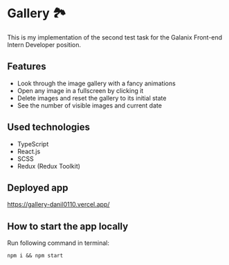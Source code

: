# Gallery 🏞

This is my implementation of the second test task for the Galanix Front-end Intern Developer position.

## Features

- Look through the image gallery with a fancy animations
- Open any image in a fullscreen by clicking it
- Delete images and reset the gallery to its initial state
- See the number of visible images and current date

## Used technologies

- TypeScript
- React.js
- SCSS
- Redux (Redux Toolkit)

## Deployed app

https://gallery-danil0110.vercel.app/

## How to start the app locally

Run following command in terminal:

```
npm i && npm start
```

